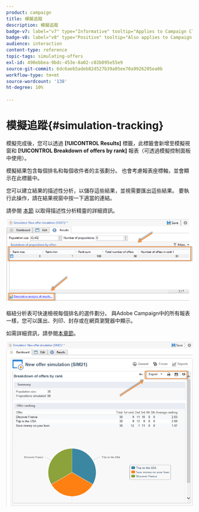 ```yaml
---
product: campaign
title: 模擬追蹤
description: 模擬追蹤
badge-v7: label="v7" type="Informative" tooltip="Applies to Campaign Classic v7"
badge-v8: label="v8" type="Positive" tooltip="Also applies to Campaign v8"
audience: interaction
content-type: reference
topic-tags: simulating-offers
exl-id: 490ebbea-9bdc-453e-8a02-c02b095e55e9
source-git-commit: 6dc6aeb5adeb82d527b39a05ee70a9926205ea0b
workflow-type: tm+mt
source-wordcount: '138'
ht-degree: 10%

---
```


# 模擬追蹤{#simulation-tracking}



模擬完成後，您可以透過 **[!UICONTROL Results]** 標籤，此標籤會新增至模擬視窗和 **[!UICONTROL Breakdown of offers by rank]** 報表（可透過模擬控制面板中使用）。

模擬結果包含每個排名和每個收件者的主張劃分。 也會考慮報表座標軸，並會顯示在此標籤中。

您可以建立結果的描述性分析，以儲存這些結果，並視需要匯出這些結果。 要執行此操作，請在結果視窗中按一下適當的連結。

請參閱 [本節](../../reporting/using/about-descriptive-analysis.md) 以取得描述性分析精靈的詳細資訊。

![](assets/offer_simulation_012.png)

樞紐分析表可快速檢視每個排名的選件劃分。 與Adobe Campaign中的所有報表一樣，您可以匯出、列印、封存或在網頁瀏覽器中顯示。

如需詳細資訊，請參閱[本章節](../../reporting/using/actions-on-reports.md)。

![](assets/offer_simulation_013.png)
